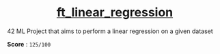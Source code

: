 <h1 align="center"><u>ft_linear_regression</u></h1>
42 ML Project that aims to perform a linear regression on a given dataset

**Score** :
`125/100`

